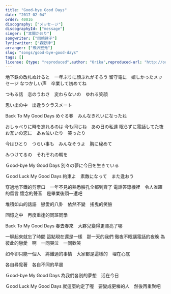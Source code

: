 ```yaml
---
title: "Good-bye Good Days"
date: "2017-02-04"
order: 40016
discography: ["メッセージ"]
discographyId: ["message"]
singer: ["本間かおり"]
songwriter: ["岡崎律子"]
lyricwriter: ["森野律"]
arranger: ["飛沢宏元"]
slug: "songs/good-bye-good-days"
tags: []
license: {type: "reproduced",author: "Orika",reproduced-url: "http://orikamushi.myweb.hinet.net",reproduced-website: "織歌蟲"}
---
```


地下鉄の改札ぬけると　一年ぶりに顔ぶれがそろう
留守電に　嬉しかったメッセージ
なつかしい声　卒業して初めてね

つもる話　恋のうわさ　変わらないの　ゆれる笑顔

思い出の中　出逢うクラスメート

Back To My Good Days
めぐる春　みんなきれいになったね

おしゃべりに時を忘れるのは
今も同じね　あの日の私達
眠らずに電話してた夜
お互いの恋に　あぁ泣いたり　笑ったり

今はひとり　つらい事も　みんなそうよ　胸に秘めて

みつけてるの　それぞれの朝を

Ｇood-bye My Good Days
別々の夢に今日を生きている

Ｇood Luck My Good Days
約束よ　素敵になって　また逢おう

穿過地下鐵的剪票口　一年不見的熟悉臉孔全都到齊了
電話答錄機裡　令人雀躍的留言
懷念的聲音　是畢業後頭一遭吧

堆積如山的話語　戀愛的八卦　依然不變　搖曳的笑臉

回憶之中　再度重逢的同班同學

Back To My Good Days
春去春來　大夥兒變得更漂亮了哪

一聊起來就忘了時間
這點現在還是一樣　那一天的我們
徹夜不眠講電話的夜晚
為彼此的戀愛　啊　一同哭泣　一同歡笑

如今卻只能一個人　將難過的事情　大家都是這樣的　埋在心底

各自尋覓著　各自不同的早晨

Ｇood-bye My Good Days
為我們各別的夢想　活在今日

Ｇood Luck My Good Days
就這麼約定了喔　要變成更棒的人　然後再重聚吧
